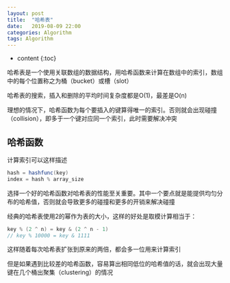 ```yaml
---
layout: post
title:  "哈希表"
date:   2019-08-09 22:00
categories: Algorithm
tags: Algorithm
---
```


* content
{:toc}

哈希表是一个使用关联数组的数据结构，用哈希函数来计算在数组中的索引，数组中的每个位置称之为桶（bucket）或槽（slot）

哈希表的搜索，插入和删除的平均时间复杂度都是O(1)，最差是O(n)

理想的情况下，哈希函数为每个要插入的键算得唯一的索引。否则就会出现碰撞（collision），即多于一个键对应同一个索引，此时需要解决冲突

## 哈希函数

计算索引可以这样描述

```java
hash = hashfunc(key)
index = hash % array_size
```

选择一个好的哈希函数对哈希表的性能至关重要。其中一个要点就是能提供均匀分布的哈希值，否则就会导致更多的碰撞和更多的开销来解决碰撞

经典的哈希表使用2的幂作为表的大小，这样的好处是取模计算相当于：

```java
key % (2 ^ n) = key & (2 ^ n - 1)
// key % 10000 = key & 1111
```

这样随着每次哈希表扩张到原来的两倍，都会多一位用来计算索引

但是如果遇到比较差的哈希函数，容易算出相同低位的哈希值的话，就会出现大量键在几个桶出聚集（clustering）的情况

